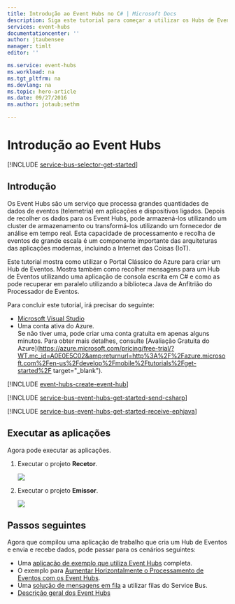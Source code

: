 ```yaml
---
title: Introdução ao Event Hubs no C# | Microsoft Docs
description: Siga este tutorial para começar a utilizar os Hubs de Eventos do Azure; enviando eventos em C# e recebendo os mesmo em Java utilizando o EventProcessorHost.
services: event-hubs
documentationcenter: ''
author: jtaubensee
manager: timlt
editor: ''

ms.service: event-hubs
ms.workload: na
ms.tgt_pltfrm: na
ms.devlang: na
ms.topic: hero-article
ms.date: 09/27/2016
ms.author: jotaub;sethm

---
```

# Introdução ao Event Hubs
[!INCLUDE [service-bus-selector-get-started](../../includes/service-bus-selector-get-started.md)]

## Introdução
Os Event Hubs são um serviço que processa grandes quantidades de dados de eventos (telemetria) em aplicações e dispositivos ligados. Depois de recolher os dados para os Event Hubs, pode armazená-los utilizando um cluster de armazenamento ou transformá-los utilizando um fornecedor de análise em tempo real. Esta capacidade de processamento e recolha de eventos de grande escala é um componente importante das arquiteturas das aplicações modernas, incluindo a Internet das Coisas (IoT).

Este tutorial mostra como utilizar o Portal Clássico do Azure para criar um Hub de Eventos. Mostra também como recolher mensagens para um Hub de Eventos utilizando uma aplicação de consola escrita em C# e como as pode recuperar em paralelo utilizando a biblioteca Java de Anfitrião do Processador de Eventos.

Para concluir este tutorial, irá precisar do seguinte:

* [Microsoft Visual Studio](http://visualstudio.com)
* Uma conta ativa do Azure. <br/>Se não tiver uma, pode criar uma conta gratuita em apenas alguns minutos. Para obter mais detalhes, consulte [Avaliação Gratuita do Azure](https://azure.microsoft.com/pricing/free-trial/?WT.mc_id=A0E0E5C02&amp;returnurl=http%3A%2F%2Fazure.microsoft.com%2Fen-us%2Fdevelop%2Fmobile%2Ftutorials%2Fget-started%2F target="_blank").

[!INCLUDE [event-hubs-create-event-hub](../../includes/event-hubs-create-event-hub.md)]

[!INCLUDE [service-bus-event-hubs-get-started-send-csharp](../../includes/service-bus-event-hubs-get-started-send-csharp.md)]

[!INCLUDE [service-bus-event-hubs-get-started-receive-ephjava](../../includes/service-bus-event-hubs-get-started-receive-ephjava.md)]

## Executar as aplicações
Agora pode executar as aplicações.

1. Executar o projeto **Recetor**.
   
   ![][21]
2. Executar o projeto **Emissor**.
   
   ![][22]

## Passos seguintes
Agora que compilou uma aplicação de trabalho que cria um Hub de Eventos e envia e recebe dados, pode passar para os cenários seguintes:

* Uma [aplicação de exemplo que utiliza Event Hubs][aplicação de exemplo que utiliza Event Hubs] completa.
* O exemplo para [Aumentar Horizontalmente o Processamento de Eventos com os Event Hubs][Aumentar Horizontalmente o Processamento de Eventos com os Event Hubs].
* Uma [solução de mensagens em fila][solução de mensagens em fila] a utilizar filas do Service Bus.
* [Descrição geral dos Event Hubs][Descrição geral dos Event Hubs]

<!-- Images. -->
[21]: ./media/event-hubs-csharp-ephjava-getstarted/ephjava.png
[22]: ./media/event-hubs-csharp-ephjava-getstarted/cs-send.png

<!-- Links -->
[Portal Clássico do Azure]: https://manage.windowsazure.com/
[Descrição geral dos Event Hubs]: event-hubs-overview.md
[aplicação de exemplo que utiliza Event Hubs]: https://code.msdn.microsoft.com/Service-Bus-Event-Hub-286fd097
[Aumentar Horizontalmente o Processamento de Eventos com os Event Hubs]: https://code.msdn.microsoft.com/Service-Bus-Event-Hub-45f43fc3
[solução de mensagens em fila]: ../service-bus/service-bus-dotnet-multi-tier-app-using-service-bus-queues.md




<!--HONumber=Sep16_HO4-->


